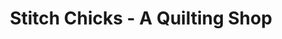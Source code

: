 ---
title: "Stitch Chicks - A Quilting Shop"
url: /franklin/stitch-chicks-a-quilting-shop/
shop: sewing
---